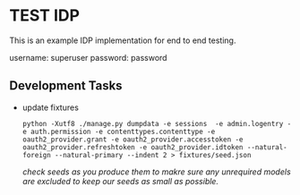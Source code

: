 # TEST IDP

This is an example IDP implementation for end to end testing.

username: superuser
password: password

## Development Tasks

* update fixtures

  ```
  python -Xutf8 ./manage.py dumpdata -e sessions  -e admin.logentry -e auth.permission -e contenttypes.contenttype -e oauth2_provider.grant -e oauth2_provider.accesstoken -e oauth2_provider.refreshtoken -e oauth2_provider.idtoken --natural-foreign --natural-primary --indent 2 > fixtures/seed.json
  ```

  *check seeds as you produce them to makre sure any unrequired models are excluded to keep our seeds as small as possible.*
